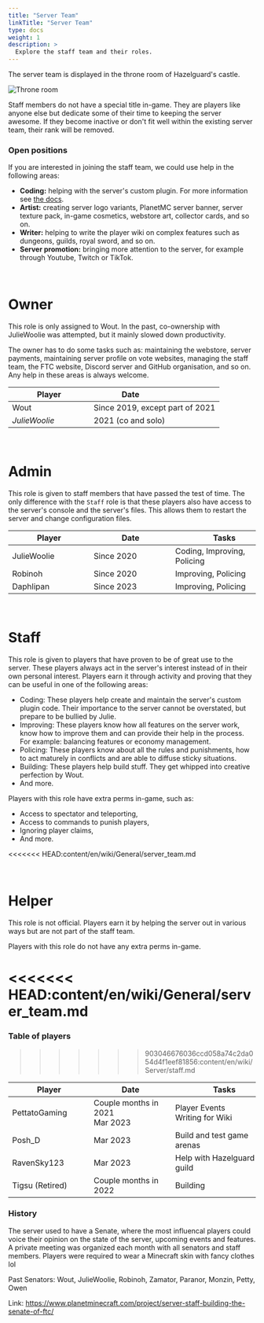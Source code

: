 ```yaml
---
title: "Server Team"
linkTitle: "Server Team"
type: docs
weight: 1
description: >
  Explore the staff team and their roles.
---
```


<!--
{{% pageinfo %}}
This page is still a work in progress.
{{% /pageinfo %}} 
-->

The server team is displayed in the throne room of Hazelguard's castle. 

<div class="screenshot"><img src="/images/hazelguard_throne.png" alt="Throne room"></div>

Staff members do not have a special title in-game. They are players like anyone else but dedicate some of their time to keeping the server awesome. If they become inactive or don't fit well within the existing server team, their rank will be removed. 

### Open positions

If you are interested in joining the staff team, we could use help in the following areas:
- **Coding:** helping with the server's custom plugin. For more information see [the docs](/docs/).
- **Artist:** creating server logo variants, PlanetMC server banner, server texture pack, in-game cosmetics, webstore art, collector cards, and so on.
- **Writer:** helping to write the player wiki on complex features such as dungeons, guilds, royal sword, and so on.
- **Server promotion:** bringing more attention to the server, for example through Youtube, Twitch or TikTok.

<br>

# Owner

This role is only assigned to Wout. In the past, co-ownership with JulieWoolie was attempted, but it mainly slowed down productivity.

The owner has to do some tasks such as: maintaining the webstore, server payments, maintaining server profile on vote websites, managing the staff team, the FTC website, Discord server and GitHub organisation, and so on. Any help in these areas is always welcome.

| <div style="width:150px">Player</div> | <div style="width:150px">Date</div> | 
| ------ | ---- |
| Wout | Since 2019, except part of 2021
| *JulieWoolie* | 2021 (co and solo)

<br>




# Admin
This role is given to staff members that have passed the test of time. The only difference with the `Staff` role is that these players also have access to the server's console and the server's files. This allows them to restart the server and change configuration files.

| <div style="width:150px">Player</div> | <div style="width:150px">Date</div> | <div style="width:200px">Tasks</div> |
| ------ | ---- | ----- |
| JulieWoolie | Since 2020 | Coding, Improving, Policing |
| Robinoh | Since 2020 | Improving, Policing |
| Daphlipan | Since 2023 | Improving, Policing |

<br>




# Staff

This role is given to players that have proven to be of great use to the server. These players always act in the server's interest instead of in their own personal interest. Players earn it through activity and proving that they can be useful in one of the following areas:
- Coding: These players help create and maintain the server's custom plugin code. Their importance to the server cannot be overstated, but prepare to be bullied by Julie.
- Improving: These players know how all features on the server work, know how to improve them and can provide their help in the process. For example: balancing features or economy management.
- Policing: These players know about all the rules and punishments, how to act maturely in conflicts and are able to diffuse sticky situations.
- Building: These players help build stuff. They get whipped into creative perfection by Wout.
- And more.

Players with this role have extra perms in-game, such as:
- Access to spectator and teleporting,
- Access to commands to punish players,
- Ignoring player claims,
- And more.
  
<<<<<<< HEAD:content/en/wiki/General/server_team.md
<!--
=======

<!-- ### Table of players

>>>>>>> 903046676036ccd058a74c2da054d4f1eef81856:content/en/wiki/Server/staff.md
| <div style="width:150px">Player</div> | <div style="width:150px">Date</div> | <div style="width:200px">Tasks</div> |
| ------ | ---- | ----- |
| / | / | / |
-->

<br>




# Helper

This role is not official. Players earn it by helping the server out in various ways but are not part of the staff team.

Players with this role do not have any extra perms in-game.

<<<<<<< HEAD:content/en/wiki/General/server_team.md
<br>
=======
### Table of players
>>>>>>> 903046676036ccd058a74c2da054d4f1eef81856:content/en/wiki/Server/staff.md

| <div style="width:150px">Player</div> | <div style="width:150px">Date</div> | <div style="width:200px">Tasks</div> |
| ------ | ---- | ----- |
| PettatoGaming | Couple months in 2021<br>Mar 2023 | Player Events<br>Writing for Wiki
| Posh_D | Mar 2023 | Build and test game arenas
| RavenSky123 | Mar 2023 | Help with Hazelguard guild
| Tigsu (Retired) | Couple months in 2022 | Building


### History
The server used to have a Senate, where the most influencal players could voice their opinion on the state of the server, upcoming events and features. A private meeting was organized each month with all senators and staff members. Players were required to wear a Minecraft skin with fancy clothes lol

Past Senators: Wout, JulieWoolie, Robinoh, Zamator, Paranor, Monzin, Petty, Owen

Link: https://www.planetminecraft.com/project/server-staff-building-the-senate-of-ftc/
